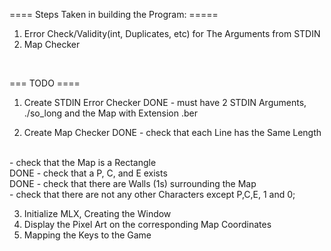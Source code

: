 


====  Steps Taken in building the Program:  =====
<br />

1. Error Check/Validity(int, Duplicates, etc) for The Arguments from STDIN
2. Map Checker
<br />




=== TODO  ====
 
1. Create STDIN Error Checker
DONE	- must have 2 STDIN Arguments, ./so_long and the Map with Extension .ber

2. Create Map Checker
DONE	- check that each Line has the Same Length
<br />
	    - check that the Map is a Rectangle
<br />
DONE	- check that a P, C, and E exists
<br />
DONE	- check that there are Walls (1s) surrounding the Map
<br />
	    - check that there are not any other Characters except P,C,E, 1 and 0;
<br />

3. Initialize MLX, Creating the Window
4. Display the Pixel Art on the corresponding Map Coordinates
5. Mapping the Keys to the Game




